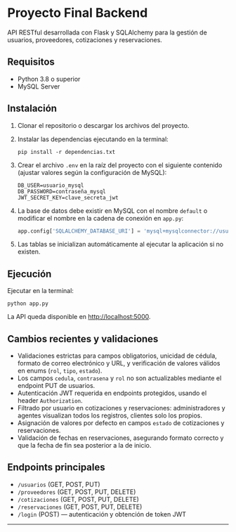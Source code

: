 # Proyecto Final Backend

API RESTful desarrollada con Flask y SQLAlchemy para la gestión de usuarios, proveedores, cotizaciones y reservaciones.

## Requisitos

- Python 3.8 o superior
- MySQL Server

## Instalación

1. Clonar el repositorio o descargar los archivos del proyecto.

2. Instalar las dependencias ejecutando en la terminal:
   ```
   pip install -r dependencias.txt
   ```

3. Crear el archivo `.env` en la raíz del proyecto con el siguiente contenido (ajustar valores según la configuración de MySQL):

   ```
   DB_USER=usuario_mysql
   DB_PASSWORD=contraseña_mysql
   JWT_SECRET_KEY=clave_secreta_jwt
   ```

4. La base de datos debe existir en MySQL con el nombre `default` o modificar el nombre en la cadena de conexión en `app.py`:
   ```python
   app.config['SQLALCHEMY_DATABASE_URI'] = 'mysql+mysqlconnector://usuario:contraseña@localhost/default?auth_plugin=caching_sha2_password'
   ```

5. Las tablas se inicializan automáticamente al ejecutar la aplicación si no existen.

## Ejecución

Ejecutar en la terminal:
```
python app.py
```
La API queda disponible en [http://localhost:5000](http://localhost:5000).

## Cambios recientes y validaciones

- Validaciones estrictas para campos obligatorios, unicidad de cédula, formato de correo electrónico y URL, y verificación de valores válidos en enums (`rol`, `tipo`, `estado`).
- Los campos `cedula`, `contrasena` y `rol` no son actualizables mediante el endpoint PUT de usuarios.
- Autenticación JWT requerida en endpoints protegidos, usando el header `Authorization`.
- Filtrado por usuario en cotizaciones y reservaciones: administradores y agentes visualizan todos los registros, clientes solo los propios.
- Asignación de valores por defecto en campos `estado` de cotizaciones y reservaciones.
- Validación de fechas en reservaciones, asegurando formato correcto y que la fecha de fin sea posterior a la de inicio.

## Endpoints principales

- `/usuarios` (GET, POST, PUT)
- `/proveedores` (GET, POST, PUT, DELETE)
- `/cotizaciones` (GET, POST, PUT, DELETE)
- `/reservaciones` (GET, POST, PUT, DELETE)
- `/login` (POST) — autenticación y obtención de token JWT

---